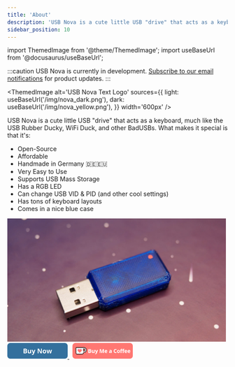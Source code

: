 ```yaml
---
title: 'About'
description: 'USB Nova is a cute little USB "drive" that acts as a keyboard, much like the USB Rubber Ducky, WiFi Duck, and other BadUSBs.'
sidebar_position: 10
---
```


import ThemedImage from '@theme/ThemedImage';
import useBaseUrl from '@docusaurus/useBaseUrl';

:::caution
USB Nova is currently in development. [Subscribe to our email notifications](https://signup.usbnova.com) for product updates.
:::

<ThemedImage
  alt='USB Nova Text Logo'
  sources={{
    light: useBaseUrl('/img/nova_dark.png'),
    dark: useBaseUrl('/img/nova_yellow.png'),
  }}
  width='600px'
/>

USB Nova is a cute little USB "drive" that acts as a keyboard, much like the USB Rubber Ducky, WiFi Duck, and other BadUSBs. 
What makes it special is that it's:
* Open-Source  
* Affordable  
* Handmade in Germany 🇩🇪🇪🇺
* Very Easy to Use  
* Supports USB Mass Storage  
* Has a RGB LED  
* Can change USB VID & PID (and other cool settings)  
* Has tons of keyboard layouts  
* Comes in a nice blue case  

<img src='/img/picture.jpg' width='500px' alt='USB Nova Picture' />
<br />

<a href='https://spacehuhn.store/products/usb-nova' target='_blank'>
  <img height='36' style={{border:0,height:'36px'}} src='/img/buy.png' border='0' alt='Buy Now' />
</a>
&nbsp;
<a href='https://ko-fi.com/G2G75FA4V' target='_blank'>
  <img height='36' style={{border:0,height:'36px'}} src='/img/kofi_button.png' border='0' alt='Buy Me a Coffee at ko-fi.com' />
</a>